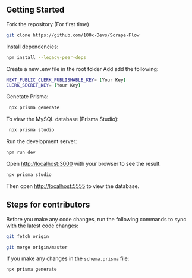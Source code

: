 ## Getting Started

Fork the repository (For first time)

```bash
git clone https://github.com/100x-Devs/Scrape-Flow
```

Install dependencies:

```bash
npm install --legacy-peer-deps
```

Create a new .env file in the root folder Add add the following:
```bash
NEXT_PUBLIC_CLERK_PUBLISHABLE_KEY= (Your Key)
CLERK_SECRET_KEY= (Your Key)
```

Genetate Prisma:

```bash
 npx prisma generate
```
To view the MySQL database (Prisma Studio):

```bash
 npx prisma studio
```


Run the development server:

```bash
npm run dev
```

Open [http://localhost:3000](http://localhost:3000) with your browser to see the result.



```bash
npx prisma studio
```

Then open [http://localhost:5555](http://localhost:5555) to view the database.

## Steps for contributors

Before you make any code changes, run the following commands to sync with the latest code changes:

```bash
git fetch origin
```

```bash
git merge origin/master
```

If you make any changes in the `schema.prisma` file:

```bash
npx prisma generate
```